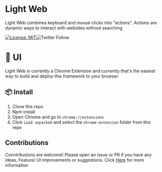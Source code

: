 # Light Web 

Light Web combines keyboard and mouse clicks into "actions". Actions are dynamic ways to interact with websites without searching

[![License: MIT](https://img.shields.io/badge/License-MIT-yellow.svg)](https://opensource.org/licenses/MIT)![Twitter Follow](https://img.shields.io/twitter/follow/LightAI?style=social)


# 🎨 UI 

Light Web is currently a Chrome Extension and currently that's the easiest way to build and deploy this framework to your browser.

## 📦 Install

1. Clone this repo
2. Npm install
2. Open Chrome and go to `chrome://extensions`
3. Click `Load unpacked` and select the `chrome-extension` folder from this repo


## Contributions 
Conntributions are welcome! Please open an issue or PR if you have any ideas, Feature/ UI improvements or suggestions. Click [Here](.contributions/CONTRIBUTING.md) for more information